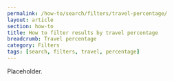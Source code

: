 ```yaml
---
permalink: /how-to/search/filters/travel-percentage/
layout: article
section: how-to
title: How to filter results by travel percentage
breadcrumb: Travel percentage
category: Filters
tags: [search, filters, travel, percentage]
---
```


Placeholder.
